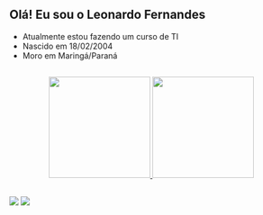 ## Olá! Eu sou o Leonardo Fernandes

- Atualmente estou fazendo um curso de TI
- Nascido em 18/02/2004
- Moro em Maringá/Paraná

##

<div align="center">
<a href="https://github.com/Shogun-18">
<img height="180em" src="https://github-readme-stats.vercel.app/api?username=Shogun-18&show_icons=true&theme=vue-dark&include_all_commits=true&count_private=true"/>
<img height="180em" src="https://github-readme-stats.vercel.app/api/top-langs/?username=Shogun-18&layout=compact&langs_count=7&theme=vue-dark"/>
</div>
  
##
  
<a href="https://www.instagram.com/leo_17_ninja/" target="_blank"><img src="https://img.shields.io/badge/-Instagram-%23E4405F?style=for-the-badge&logo=instagram&logoColor=white" target="_blank"></a>
<a href="https://discord.com/channels/891886246106898482/891886246106898485" target="_blank"><img src="https://img.shields.io/badge/Discord-7289DA?style=for-the-badge&logo=discord&logoColor=white" target="_blank"></a> 
